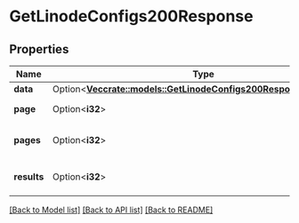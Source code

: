 # GetLinodeConfigs200Response

## Properties

Name | Type | Description | Notes
------------ | ------------- | ------------- | -------------
**data** | Option<[**Vec<crate::models::GetLinodeConfigs200ResponseDataInner>**](getLinodeConfigs_200_response_data_inner.md)> |  | [optional]
**page** | Option<**i32**> | The current [page](/docs/api/#pagination). | [optional][readonly]
**pages** | Option<**i32**> | The total number of [pages](/docs/api/#pagination). | [optional][readonly]
**results** | Option<**i32**> | The total number of results. | [optional][readonly]

[[Back to Model list]](../README.md#documentation-for-models) [[Back to API list]](../README.md#documentation-for-api-endpoints) [[Back to README]](../README.md)


